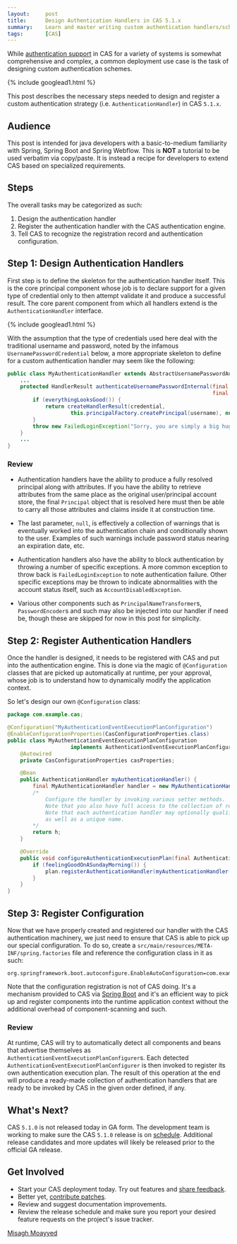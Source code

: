 ```yaml
---
layout:     post
title:      Design Authentication Handlers in CAS 5.1.x
summary:    Learn and master writing custom authentication handlers/schemes in CAS 5.1.x
tags:       [CAS]
---
```


While [authentication support](https://apereo.github.io/cas/5.1.x/installation/Configuring-Authentication-Components.html)
in CAS for a variety of systems is somewhat comprehensive and complex, a common deployment use case 
is the task of designing custom authentication schemes.

{% include googlead1.html  %}

This post describes the necessary steps needed to design
and register a custom authentication strategy (i.e. `AuthenticationHandler`) in CAS `5.1.x`. 

## Audience

This post is intended for java developers with a basic-to-medium familiarity with Spring, Spring Boot and Spring Webflow. This is **NOT** a tutorial to be used verbatim via copy/paste. It is instead a recipe for developers to extend CAS based on specialized requirements.

## Steps

The overall tasks may be categorized as such:

1. Design the authentication handler
2. Register the authentication handler with the CAS authentication engine.
3. Tell CAS to recognize the registration record and authentication configuration.

## Step 1: Design Authentication Handlers

First step is to define the skeleton for the authentication handler itself. This is the core principal component whose job is to declare support for a given type of credential only to then attempt validate it and produce a successful result. The core parent component from which all handlers extend is the `AuthenticationHandler` interface.

{% include googlead1.html  %}

With the assumption that the type of credentials used here deal with the traditional username and password, noted by the infamous `UsernamePasswordCredential` below, a more appropriate skeleton to define for a custom authentication handler may seem like the following:

```java
public class MyAuthenticationHandler extends AbstractUsernamePasswordAuthenticationHandler {
    ...
    protected HandlerResult authenticateUsernamePasswordInternal(final UsernamePasswordCredential credential,
                                                                 final String originalPassword) {
        if (everythingLooksGood()) {
            return createHandlerResult(credential, 
                    this.principalFactory.createPrincipal(username), null);
        }
        throw new FailedLoginException("Sorry, you are simply a big huge failure!");
    }
    ...
}
```

### Review

- Authentication handlers have the ability to produce a fully resolved principal along with attributes. If you have the ability to retrieve attributes
from the same place as the original user/principal account store, the final `Principal` object that is resolved here must then be able to carry all 
those attributes and claims inside it at construction time.

- The last parameter, `null`, is effectively a collection of warnings that is eventually worked into the authentication chain and conditionally
shown to the user. Examples of such warnings include password status nearing an expiration date, etc.

- Authentication handlers also have the ability to block authentication by throwing a number of specific exceptions. A more common exception to throw 
back is `FailedLoginException` to note authentication failure. Other specific exceptions may be thrown to indicate abnormalities with the account status
itself, such as `AccountDisabledException`. 

- Various other components such as `PrincipalNameTransformer`s, `PasswordEncoder`s and such may also be injected into our handler if need be, though these are skipped for now in this post for simplicity.

## Step 2: Register Authentication Handlers

Once the handler is designed, it needs to be registered with CAS and put into the authentication engine.
This is done via the magic of `@Configuration` classes that are picked up automatically at runtime, per your approval,
whose job is to understand how to dynamically modify the application context.


So let's design our own `@Configuration` class:

```java
package com.example.cas;

@Configuration("MyAuthenticationEventExecutionPlanConfiguration")
@EnableConfigurationProperties(CasConfigurationProperties.class)
public class MyAuthenticationEventExecutionPlanConfiguration 
                    implements AuthenticationEventExecutionPlanConfigurer {
    @Autowired
    private CasConfigurationProperties casProperties;

    @Bean
    public AuthenticationHandler myAuthenticationHandler() {
        final MyAuthenticationHandler handler = new MyAuthenticationHandler();
        /*
            Configure the handler by invoking various setter methods.
            Note that you also have full access to the collection of resolved CAS settings.
            Note that each authentication handler may optionally qualify for an 'order` 
            as well as a unique name.
        */
        return h;
    }

    @Override
    public void configureAuthenticationExecutionPlan(final AuthenticationEventExecutionPlan plan) {
        if (feelingGoodOnASundayMorning()) {
            plan.registerAuthenticationHandler(myAuthenticationHandler());
        }
    }
}
```

## Step 3: Register Configuration

Now that we have properly created and registered our handler with the CAS authentication machinery, we just need to ensure that CAS is able to pick up our special configuration. To do so, create a `src/main/resources/META-INF/spring.factories` file and reference the configuration class in it as such:

```properties
org.springframework.boot.autoconfigure.EnableAutoConfiguration=com.example.cas.MyAuthenticationEventExecutionPlanConfiguration
```

Note that the configuration registration is not of CAS doing. It's a mechanism provided to CAS via [Spring Boot](http://docs.spring.io/spring-boot/docs/current/reference/html/boot-features-developing-auto-configuration.html)
and it's an efficient way to pick up and register components into the runtime application context without the additional overhead of component-scanning and such.


### Review

At runtime, CAS will try to automatically detect all components and beans that advertise themselves as `AuthenticationEventExecutionPlanConfigurer`s. Each detected `AuthenticationEventExecutionPlanConfigurer` is then invoked to register its own authentication execution plan. The result of this operation at the end will produce
a ready-made collection of authentication handlers that are ready to be invoked by CAS in the given order defined, if any.

## What's Next?

CAS `5.1.0` is not released today in GA form. The development team is working to make sure the CAS `5.1.0` release is 
on [schedule](https://github.com/apereo/cas/milestones). Additional release candidates
and more updates will likely be released prior to the official GA release.

## Get Involved

- Start your CAS deployment today. Try out features and [share feedback](https://apereo.github.io/cas/Mailing-Lists.html).
- Better yet, [contribute patches](https://apereo.github.io/cas/developer/Contributor-Guidelines.html).
- Review and suggest documentation improvements.
- Review the release schedule and make sure you report your desired feature requests on the project's issue tracker.

[Misagh Moayyed](https://fawnoos.com)
